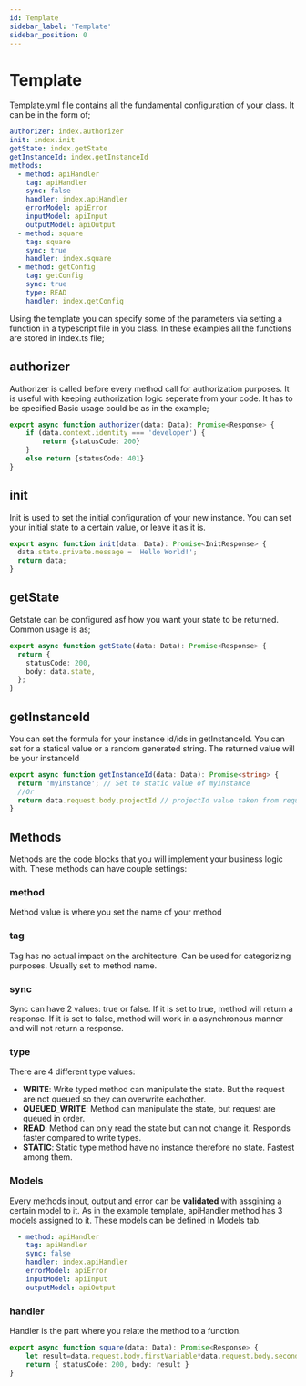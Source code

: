 ```yaml
---
id: Template
sidebar_label: 'Template'
sidebar_position: 0
---
```


# Template 

Template.yml file contains all the fundamental configuration of your class. It can be in the form of;

```yml
authorizer: index.authorizer
init: index.init
getState: index.getState
getInstanceId: index.getInstanceId
methods:
  - method: apiHandler
    tag: apiHandler
    sync: false
    handler: index.apiHandler
    errorModel: apiError
    inputModel: apiInput
    outputModel: apiOutput
  - method: square
    tag: square
    sync: true
    handler: index.square
  - method: getConfig
    tag: getConfig
    sync: true
    type: READ
    handler: index.getConfig
```
Using the template you can specify some of the parameters via setting a function in a typescript file in you class. In these examples all the functions are stored in index.ts file;

## authorizer

Authorizer is called before every method call for authorization purposes. It is useful with keeping authorization logic seperate from your code. It has to be specified Basic usage could be as in the example;

```typescript
export async function authorizer(data: Data): Promise<Response> {
    if (data.context.identity === 'developer') {
        return {statusCode: 200}
    }
    else return {statusCode: 401}
}
```

## init

Init is used to set the initial configuration of your new instance. You can set your initial state to a certain value, or leave it as it is.

```typescript
export async function init(data: Data): Promise<InitResponse> {
  data.state.private.message = 'Hello World!';
  return data;
}
```

## getState

Getstate can be configured asf how you want your state to be returned. Common usage is as;

```typescript
export async function getState(data: Data): Promise<Response> {
  return {
    statusCode: 200,
    body: data.state,
  };
}
```

## getInstanceId

You can set the formula for your instance id/ids in getInstanceId. You can set for a statical value or a random generated string. The returned value will be your instanceId

```typescript
export async function getInstanceId(data: Data): Promise<string> {
  return 'myInstance'; // Set to static value of myInstance
  //Or
  return data.request.body.projectId // projectId value taken from request/user
}
```

## Methods

Methods are the code blocks that you will implement your business logic with. These methods can have couple settings:

### method

Method value is where you set the name of your method

### tag

Tag has no actual impact on the architecture. Can be used for categorizing purposes. Usually set to method name.

### sync

Sync can have 2 values: true or false. If it is set to true, method will return a response. If it is set to false, method will work in a asynchronous manner and will not return a response.
### type

There are 4 different type values:
- **WRITE**: Write typed method can manipulate the state. But the request are not queued so they can overwrite eachother.
- **QUEUED_WRITE**: Method can manipulate the state, but request are queued in order.
- **READ**: Method can only read the state but can not change it. Responds faster compared to write types.
- **STATIC**: Static type method have no instance therefore no state. Fastest among them.
### Models

Every methods input, output and error can be **validated** with assgining a certain model to it. As in the example template, apiHandler method has 3 models assigned to it. These models can be defined in Models tab. 

```yaml
  - method: apiHandler
    tag: apiHandler
    sync: false
    handler: index.apiHandler
    errorModel: apiError
    inputModel: apiInput
    outputModel: apiOutput
```
### handler

Handler is the part where you relate the method to a function. 

```typescript
export async function square(data: Data): Promise<Response> {
    let result=data.request.body.firstVariable*data.request.body.secondVariable
    return { statusCode: 200, body: result }
}
```
